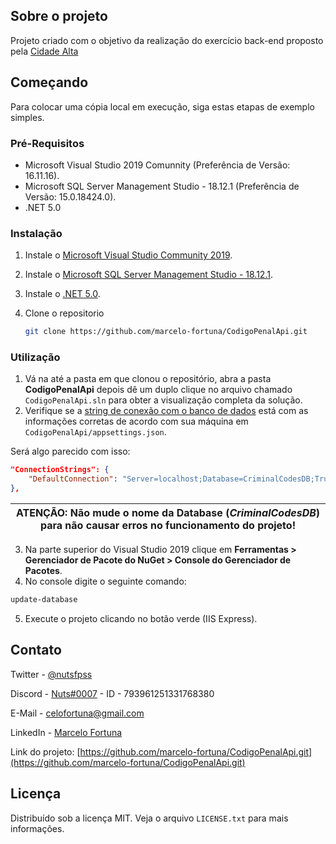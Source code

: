 ## Sobre o projeto
Projeto criado com o objetivo da realização do exercício back-end proposto pela [Cidade Alta](https://cidadealta.gg/)

## Começando
Para colocar uma cópia local em execução, siga estas etapas de exemplo simples.

### Pré-Requisitos
* Microsoft Visual Studio 2019 Comunnity (Preferência de Versão: 16.11.16).
* Microsoft SQL Server Management Studio - 18.12.1 (Preferência de Versão: 15.0.18424.0).
* .NET 5.0

### Instalação

1. Instale o [Microsoft Visual Studio Community 2019](https://visualstudio.microsoft.com/pt-br/thank-you-downloading-visual-studio/?sku=Community&rel=16&src=myvs&utm_medium=microsoft&utm_source=my.visualstudio.com&utm_campaign=download&utm_content=vs+community+2019).
2. Instale o [Microsoft SQL Server Management Studio - 18.12.1](https://docs.microsoft.com/pt-br/sql/ssms/download-sql-server-management-studio-ssms?redirectedfrom=MSDN&view=sql-server-ver16).
3. Instale o [.NET 5.0](https://dotnet.microsoft.com/en-us/download/dotnet/5.0).

4. Clone o repositorio
   ```sh
   git clone https://github.com/marcelo-fortuna/CodigoPenalApi.git
   ```

### Utilização
1. Vá na até a pasta em que clonou o repositório, abra a pasta **CodigoPenalApi** 
depois dê um duplo clique no arquivo chamado `CodigoPenalApi.sln` para obter a visualização completa da solução.
2. Verifique se a [string de conexão com o banco de dados](https://www.connectionstrings.com/sql-server) 
está com as informações corretas de acordo com sua máquina em `CodigoPenalApi/appsettings.json`.

Será algo parecido com isso: 
  ```json
  "ConnectionStrings": {
      "DefaultConnection": "Server=localhost;Database=CriminalCodesDB;Trusted_Connection=True;"
  },
  ```
| ATENÇÃO: Não mude o nome da Database (_CriminalCodesDB_) para não causar erros no funcionamento do projeto! |
| --- |

3. Na parte superior do Visual Studio 2019 clique em **Ferramentas > Gerenciador de Pacote do NuGet > Console do Gerenciador de Pacotes**. 
4. No console digite o seguinte comando:
  ```cmd
update-database
  ```
5. Execute o projeto clicando no botão verde (IIS Express).

## Contato
Twitter - [@nutsfpss](https://twitter.com/nutsfpss)

Discord - [Nuts#0007](https://discord.gg) - ID - 793961251331768380

E-Mail - celofortuna@gmail.com

LinkedIn - [Marcelo Fortuna](https://www.linkedin.com/in/marcelofortuna)

Link do projeto: [https://github.com/marcelo-fortuna/CodigoPenalApi.git](https://github.com/marcelo-fortuna/CodigoPenalApi.git)

## Licença
Distribuído sob a licença MIT. Veja o arquivo `LICENSE.txt` para mais informações.
